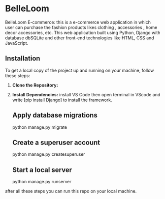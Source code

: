 # BelleLoom
BelleLoom E-commerce: this is a e-commerce web application in which user can purchase the fashion products likes clothing , accessories , home decor accessories, etc. This web application built using Python, Django with database dbSQLite and other front-end technologies like HTML, CSS and JavaScript.
<br>
## Installation
To get a local copy of the project up and running on your machine, follow these steps:
1. **Clone the Repository:**

2. **Install Dependencies:**
   install VS Code
   then open terminal in VScode and write [pip install Django] to install the framework.
   
   ## Apply database migrations
   python manage.py migrate

   ## Create a superuser account
   python manage.py createsuperuser

   ## Start a local server
   python manage.py runserver

after all these steps you can run this repo on your local machine.

       

